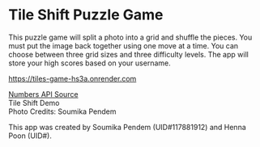 # Tile Shift Puzzle Game

This puzzle game will split a photo into a grid and shuffle the pieces. You must put the image back together using one move at a time. You can choose between three grid sizes and three difficulty levels. The app will store your high scores based on your username.

https://tiles-game-hs3a.onrender.com  

[Numbers API Source](http://numbersapi.com)  
Tile Shift Demo  
Photo Credits: Soumika Pendem  

This app was created by Soumika Pendem (UID#117881912) and Henna Poon (UID#).  
